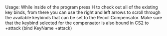 Usage: While inside of the program press H to check out all of the existing key binds, from there you can use the right and left arrows to scroll through the available keybinds that can be set to
the Recoil Compensator. Make sure that the keybind selected for the compensator
is also bound in CS2 to +attack (bind KeyName +attack)
